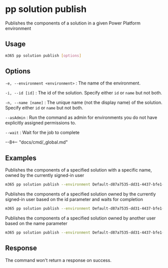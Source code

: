 # pp solution publish

Publishes the components of a solution in a given Power Platform environment

## Usage

```sh
m365 pp solution publish [options]
```

## Options

`-e, --environment <environment>`
: The name of the environment.

`-i, --id [id]`
: The id of the solution. Specify either `id` or `name` but not both.

`-n, --name [name]`
: The unique name (not the display name) of the solution. Specify either `id` or `name` but not both.

`--asAdmin`
: Run the command as admin for environments you do not have explicitly assigned permissions to.

`--wait`
: Wait for the job to complete

--8<-- "docs/cmd/_global.md"

## Examples

Publishes the components of a specified solution with a specific name, owned by the currently signed-in user

```sh
m365 pp solution publish --environment Default-d87a7535-dd31-4437-bfe1-95340acd55c5 --name "Solution Name"
```

Publishes the components of a specified solution owned by the currently signed-in user based on the id parameter and waits for completion

```sh
m365 pp solution publish --environment Default-d87a7535-dd31-4437-bfe1-95340acd55c5 --id 00000001-0000-0000-0001-00000000009b --wait
```

Publishes the components of a specified solution owned by another user based on the name parameter

```sh
m365 pp solution publish --environment Default-d87a7535-dd31-4437-bfe1-95340acd55c5 --name "Solution Name" --asAdmin
```

## Response

The command won't return a response on success.
